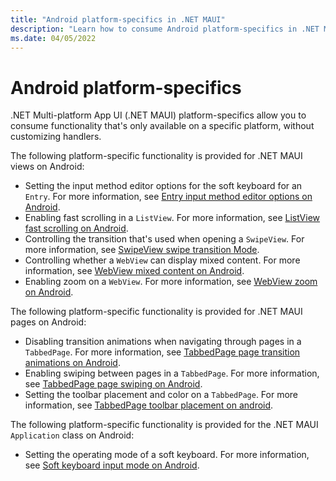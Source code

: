 ```yaml
---
title: "Android platform-specifics in .NET MAUI"
description: "Learn how to consume Android platform-specifics in .NET MAUI apps."
ms.date: 04/05/2022
---
```


# Android platform-specifics

.NET Multi-platform App UI (.NET MAUI) platform-specifics allow you to consume functionality that's only available on a specific platform, without customizing handlers.

The following platform-specific functionality is provided for .NET MAUI views on Android:

- Setting the input method editor options for the soft keyboard for an `Entry`. For more information, see [Entry input method editor options on Android](entry-ime-options.md).
- Enabling fast scrolling in a `ListView`. For more information, see [ListView fast scrolling on Android](listview-fast-scrolling.md).
- Controlling the transition that's used when opening a `SwipeView`. For more information, see [SwipeView swipe transition Mode](swipeview-swipetransitionmode.md).
- Controlling whether a `WebView` can display mixed content. For more information, see [WebView mixed content on Android](webview-mixed-content.md).
- Enabling zoom on a `WebView`. For more information, see [WebView zoom on Android](webview-zoom-controls.md).

The following platform-specific functionality is provided for .NET MAUI pages on Android:

- Disabling transition animations when navigating through pages in a `TabbedPage`. For more information, see [TabbedPage page transition animations on Android](tabbedpage-transition-animations.md).
- Enabling swiping between pages in a `TabbedPage`. For more information, see [TabbedPage page swiping on Android](tabbedpage-page-swiping.md).
- Setting the toolbar placement and color on a `TabbedPage`. For more information, see [TabbedPage toolbar placement on android](tabbedpage-toolbar-placement.md).

The following platform-specific functionality is provided for the .NET MAUI `Application` class on Android:

- Setting the operating mode of a soft keyboard. For more information, see [Soft keyboard input mode on Android](soft-keyboard-input-mode.md).
